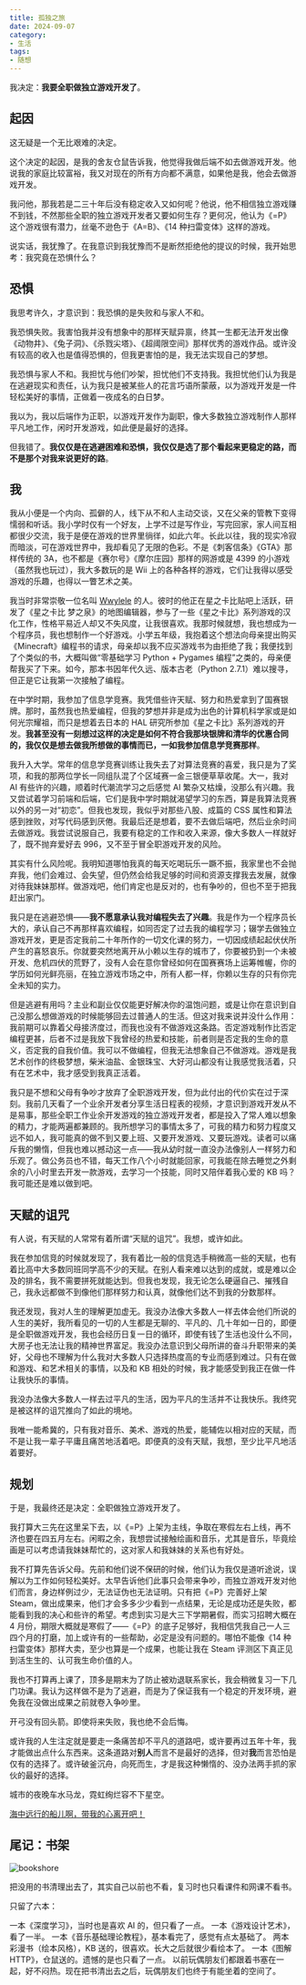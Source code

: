 ```yaml
---
title: 孤独之旅
date: 2024-09-07
category: 
- 生活
tags:
- 随想
---
```


我决定：**我要全职做独立游戏开发了**。

<!-- More -->

## 起因

这无疑是一个无比艰难的决定。

这个决定的起因，是我的舍友仓鼠告诉我，他觉得我做后端不如去做游戏开发。他说我的家庭比较富裕，我又对现在的所有方向都不满意，如果他是我，他会去做游戏开发。

我问他，那我若是二三十年后没有稳定收入又如何呢？他说，他不相信独立游戏赚不到钱，不然那些全职的独立游戏开发者又要如何生存？更何况，他认为《=P》这个游戏很有潜力，丝毫不逊色于《A=B》、《14 种扫雷变体》这样的游戏。

说实话，我犹豫了。在我意识到我犹豫而不是断然拒绝他的提议的时候，我开始思考：我究竟在恐惧什么？

## 恐惧

我思考许久，才意识到：我恐惧的是失败和与家人不和。

我恐惧失败。我害怕我并没有想象中的那样天赋异禀，终其一生都无法开发出像《动物井》、《兔子洞》、《杀戮尖塔》、《超阈限空间》那样优秀的游戏作品。或许没有较高的收入也是值得恐惧的，但我更害怕的是，我无法实现自己的梦想。

我恐惧与家人不和。我担忧与他们吵架，担忧他们不支持我。我担忧他们认为我是在逃避现实和责任，认为我只是被某些人的花言巧语所蒙蔽，以为游戏开发是一件轻松美好的事情，正做着一夜成名的白日梦。

我以为，我以后端作为正职，以游戏开发作为副职，像大多数独立游戏制作人那样平凡地工作，闲时开发游戏，如此便是最好的选择。

但我错了。**我仅仅是在逃避困难和恐惧，我仅仅是选了那个看起来更稳定的路，而不是那个对我来说更好的路**。

## 我

我从小便是一个内向、孤僻的人，线下从不和人主动交谈，又在父亲的管教下变得懦弱和听话。我小学时仅有一个好友，上学不过是写作业，写完回家，家人间互相都很少交流，我于是便在游戏的世界里徜徉，如此六年。长此以往，我的现实冷寂而暗淡，可在游戏世界中，我却看见了无限的色彩。不是《刺客信条》《GTA》那样传统的 3A，也不都是《赛尔号》《摩尔庄园》那样的网游或是 4399 的小游戏（虽然我也玩过），我大多数玩的是 Wii 上的各种各样的游戏，它们让我得以感受游戏的乐趣，也得以一瞥艺术之美。

我当时非常崇敬一位名叫 [Wwylele](https://github.com/wwylele) 的人。彼时的他正在星之卡比贴吧上活跃，研发了《星之卡比 梦之泉》的地图编辑器，参与了一些《星之卡比》系列游戏的汉化工作，性格平易近人却又不失风度，让我很喜欢。我那时候就想，我也想成为一个程序员，我也想制作一个好游戏。小学五年级，我抱着这个想法向母亲提出购买《Minecraft》编程书的请求，母亲却以我不应买游戏书为由拒绝了我；我便找到了个类似的书，大概叫做“零基础学习 Python + Pygames 编程”之类的，母亲便帮我买了下来。如今，那本书因年代久远、版本古老（Python 2.7.1）难以搜寻，但正是它让我第一次接触了编程。

在中学时期，我参加了信息学竞赛。我凭借些许天赋、努力和热爱拿到了国赛银牌。那时，虽然我也热爱编程，但我的梦想并非是成为出色的计算机科学家或是如何光宗耀祖，而只是想着去日本的 HAL 研究所参加《星之卡比》系列游戏的开发。**我甚至没有一刻想过这样的决定是如何不符合我那块银牌和清华的优惠合同的，我仅仅是想去做我所想做的事情而已，一如我参加信息学竞赛那样**。

我升入大学。常年的信息学竞赛训练让我失去了对算法竞赛的喜爱，我只是为了奖项，和我的那两位学长一同组队混了个区域赛一金三银便草草收尾。大一，我对 AI 有些许的兴趣，顺着时代潮流学习之后感觉 AI 繁杂又枯燥，没那么有兴趣。我又尝试着学习前端和后端，它们是我中学时期就渴望学习的东西，算是我算法竞赛以外的另一对“初恋”。但我也发现，我似乎对那些八股、成篇的 CSS 属性和算法感到挫败，对写代码感到厌倦。我最后还是想着，要不去做后端吧，然后业余时间去做游戏。我尝试说服自己，我要有稳定的工作和收入来源，像大多数人一样就好了，既不抛弃爱好去 996，又不至于冒全职游戏开发的风险。

其实有什么风险呢。我明知道哪怕我真的每天吃喝玩乐一蹶不振，我家里也不会抛弃我，他们会难过、会失望，但仍然会给我足够的时间和资源支撑我去发展，就像对待我妹妹那样。做游戏吧，他们肯定也是反对的，也有争吵的，但也不至于把我赶出家门。

我只是在逃避恐惧——**我不愿意承认我对编程失去了兴趣**。我是作为一个程序员长大的，承认自己不再那样喜欢编程，如同否定了过去我的编程学习；辍学去做独立游戏开发，更是否定我前二十年所作的一切文化课的努力，一切因成绩起起伏伏所产生的喜怒哀乐。你就要突然地离开从小赖以生存的城市了，你要被扔到一个未被开发、危机四伏的荒野了，没有人会在意你曾经如何在国赛赛场上运筹帷幄，你的学历如何光鲜亮丽，在独立游戏市场之中，所有人都一样，你赖以生存的只有你完全未知的实力。

但是逃避有用吗？主业和副业仅仅能更好解决你的温饱问题，或是让你在意识到自己没那么想做游戏的时候能够回去过普通人的生活。但这对我来说并没什么作用：我前期可以靠着父母接济度过，而我也没有不做游戏这条路。否定游戏制作比否定编程更甚，后者不过是我放下我曾经的热爱和技能，前者则是否定我的生命的意义，否定我的自我价值。我可以不做编程，但我无法想象自己不做游戏。游戏是我艺术创作的终极梦想，柴米油盐、金银珠宝、大好河山都没有让我感觉我活着，只有在艺术中，我才感受到我真正活着。

我只是不想和父母有争吵才放弃了全职游戏开发，但为此付出的代价实在过于深刻。我前几天看了一个业余开发者分享生活日程表的视频，才意识到游戏开发从不是易事，那些全职工作业余开发游戏的独立游戏开发者，都是投入了常人难以想象的精力，才能两遍都兼顾的。我所想学习的事情太多了，可我的精力和努力程度又远不如人，我可能真的做不到又要上班、又要开发游戏、又要玩游戏。读者可以痛斥我的懒惰，但我也难以撼动这一点——我从幼时就一直没办法像别人一样努力和乐观了。做公务员也不错，每天工作八个小时就能回家，可我能在除去睡觉之外剩余的八小时里去开发一款游戏，去学习一个技能，同时又陪伴着我心爱的 KB 吗？我可能还是难以做到吧。

## 天赋的诅咒

有人说，有天赋的人常常有着所谓“天赋的诅咒”。我想，或许如此。

我在参加信竞的时候就发现了，我有着比一般的信竞选手稍微高一些的天赋，也有着比高中大多数同班同学高不少的天赋。在别人看来难以达到的成就，或是难以企及的排名，我不需要拼死就能达到。但我也发现，我无论怎么硬逼自己、摧残自己，我永远都做不到像他们那样努力和认真，就像他们达不到我的分数那样。

我还发现，我对人生的理解更加虚无。我没办法像大多数人一样去体会他们所说的人生的美好，我所看见的一切的人生都是无聊的、平凡的、几十年如一日的，即便是全职做游戏开发，我也会经历日复一日的循环，即使有钱了生活也没什么不同，大房子也无法让我的精神世界富足。我没办法意识到父母所讲的奋斗升职带来的美好，父母也不理解为什么我对大多数人只选择热度高的专业而感到难过。只有在做和游戏、和艺术相关的事情，以及和 KB 相处的时候，我才能感受到我正在做一件让我快乐的事情。

我没办法像大多数人一样去过平凡的生活，因为平凡的生活并不让我快乐。我终究是被这样的诅咒推向了如此的境地。

我唯一能希冀的，只有我对音乐、美术、游戏的热爱，能辅佐以相对应的天赋，而不是让我一辈子平庸且痛苦地活着吧。即便真的没有天赋，我想，至少比平凡地活着要好。

## 规划

于是，我最终还是决定：全职做独立游戏开发了。

我打算大三先在这里呆下去，以《=P》上架为主线，争取在寒假左右上线，再不济也要在四五月左右。闲暇之余，我想尝试接触绘画和音乐，尤其是音乐，毕竟绘画是可以考虑请我妹妹帮忙的，这对家人和我妹妹的关系也有好处。

我不打算先告诉父母。先前和他们说不保研的时候，他们认为我仅是道听途说，误解以为工作如何轻松美好。太早告诉他们此事只会带来争吵，而独立游戏开发对他们而言，身边样例过少，无法证伪也无法证明。只有把《=P》完善好上架 Steam，做出成果来，他们才会多多少少看到一点结果，无论是成功还是失败，都能看到我的决心和些许的希望。考虑到实习是大三下学期暑假，而实习招聘大概在 4 月份，期限大概就是寒假了——《=P》的底子足够好，我相信凭我自己一人三四个月的打磨，加上或许有的一些帮助，必定是没有问题的。哪怕不能像《14 种扫雷变体》那样大卖，至少也算是一个成果，也能让我在 Steam 评测区下真正见到活生生的、认可我生命价值的人。

我也不打算再上课了，顶多是期末为了防止被劝退联系家长，我会稍微复习一下几门功课。我认为这样做不是为了逃避，而是为了保证我有一个稳定的开发环境，避免我在没做出成果之前就卷入争吵里。

开弓没有回头箭。即使将来失败，我也绝不会后悔。

或许我的人生注定就是要走一条痛苦却不平凡的道路吧，或许要再过五年十年，我才能做出点什么东西来。这条道路对**别人**而言不是最好的选择，但对**我**而言恐怕是仅有的选择了。或许破釜沉舟，向死而生，才是我这种懒惰的、没办法两手抓的家伙的最好的选择。

城市的夜晚车水马龙，霓虹绚烂容不下星空。

[海中远行的船儿啊，带我的心离开吧！](https://www.bilibili.com/video/BV1qS4y1Q77h)

## 尾记：书架

![bookshore](/img/post/article/abyss-romanticism/bookshore.png)

把没用的书清理出去了，其实自己以前也不看，复习时也只看课件和网课不看书。

只留了六本：

一本《深度学习》，当时也是喜欢 AI 的，但只看了一点。
一本《游戏设计艺术》，看了一半。
一本《音乐基础理论教程》，基本看完了，感觉有点太基础了。
两本彩漫书（绘本风格），KB 送的，很喜欢。长大之后就很少看绘本了。
一本《图解 HTTP》，仓鼠送的。遗憾的是也只看了一点。
以前玩偶朋友们都跟着书塞在一起，好不闷热。现在把书清出去之后，玩偶朋友们也终于有能坐着的空间了。
